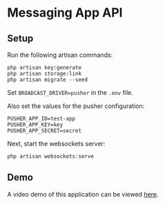 # Messaging App API

## Setup

Run the following artisan commands:
```
php artisan key:generate
php artisan storage:link
php artisan migrate --seed
```

Set `BROADCAST_DRIVER=pusher` in the `.env` file. 

Also set the values for the pusher configuration:

```dotenv
PUSHER_APP_ID=test-app
PUSHER_APP_KEY=key
PUSHER_APP_SECRET=secret
```

Next, start the websockets server:
```
php artisan websockets:serve
```

## Demo

A video demo of this application can be viewed [here]().
